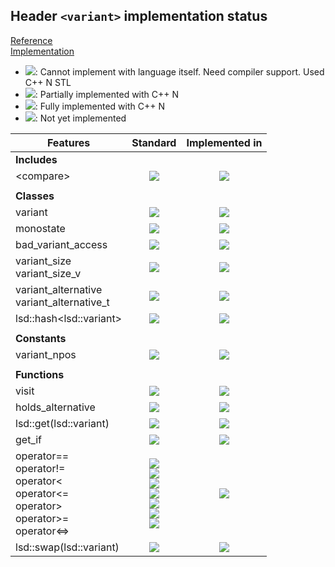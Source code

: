 ## Header `<variant>` implementation status

[Reference](https://en.cppreference.com/w/cpp/header/variant)  
[Implementation](../include/lsd/variant.h)

* ![](https://img.shields.io/badge/C%2B%2B-N-red): Cannot implement with language itself. Need compiler support. Used C++ N STL
* ![](https://img.shields.io/badge/C%2B%2B-N-blue): Partially implemented with C++ N
* ![](https://img.shields.io/badge/C%2B%2B-N-green): Fully implemented with C++ N
* ![][notyet]: Not yet implemented

| Features                                     | Standard             | Implemented in                    |
|----------------------------------------------|:--------------------:|:---------------------------------:|
| **Includes**                                 |                      |                                   |
| \<compare>                                   | ![][cpp20]           | ![][notyet]                       |
|                                              |                      |                                   |
| **Classes**                                  |                      |                                   |
| variant                                      | ![][cpp17]           | ![][notyet]                       |
| monostate                                    | ![][cpp17]           | ![][notyet]                       |
| bad_variant_access                           | ![][cpp17]           | ![][notyet]                       |
| variant_size <br/>variant_size_v             | ![][cpp17]           | ![][notyet]                       |
| variant_alternative <br/>variant_alternative_t | ![][cpp17]           | ![][notyet]                       |
| lsd::hash\<lsd::variant>                       | ![][cpp17]           | ![][notyet]                       |
|                                              |                      |                                   |
| **Constants**                                |                      |                                   |
| variant_npos                                 | ![][cpp17]           | ![][notyet]                       |
|                                              |                      |                                   |
| **Functions**                                |                      |                                   |
| visit                                        | ![][cpp17]           | ![][notyet]                       |
| holds_alternative                            | ![][cpp17]           | ![][notyet]                       |
| lsd::get(lsd::variant)                         | ![][cpp17]           | ![][notyet]                       |
| get_if                                       | ![][cpp17]           | ![][notyet]                       |
| operator== <br/>operator!= <br/>operator\< <br/>operator\<= <br/>operator> <br/>operator>= <br/>operator\<=> | ![][cpp17] <br/>![][cpp17] <br/>![][cpp17] <br/>![][cpp17] <br/>![][cpp17] <br/>![][cpp17] <br/>![][cpp20] | ![][notyet]                       |
| lsd::swap(lsd::variant)                        | ![][cpp17]           | ![][notyet]                       |


<!--
	C++17: 12	| 0
	C++20: 1	| 0

	Total: 13	| 0-->

[notyet]: https://img.shields.io/badge/Not_yet-orange
[removed]: https://img.shields.io/badge/Removed-red
[legacy]: https://img.shields.io/badge/legacy-grey

[cppno11]: https://img.shields.io/badge/C%2B%2B-11-red
[cppno14]: https://img.shields.io/badge/C%2B%2B-14-red
[cppno17]: https://img.shields.io/badge/C%2B%2B-17-red
[cppno20]: https://img.shields.io/badge/C%2B%2B-20-red
[cppno23]: https://img.shields.io/badge/C%2B%2B-23-red

[cpppt11]: https://img.shields.io/badge/C%2B%2B-11-blue
[cpppt14]: https://img.shields.io/badge/C%2B%2B-14-blue
[cpppt17]: https://img.shields.io/badge/C%2B%2B-17-blue
[cpppt20]: https://img.shields.io/badge/C%2B%2B-20-blue
[cpppt23]: https://img.shields.io/badge/C%2B%2B-23-blue

[cpp11]: https://img.shields.io/badge/C%2B%2B-11-green
[cpp14]: https://img.shields.io/badge/C%2B%2B-14-green
[cpp17]: https://img.shields.io/badge/C%2B%2B-17-green
[cpp20]: https://img.shields.io/badge/C%2B%2B-20-green
[cpp23]: https://img.shields.io/badge/C%2B%2B-23-green

